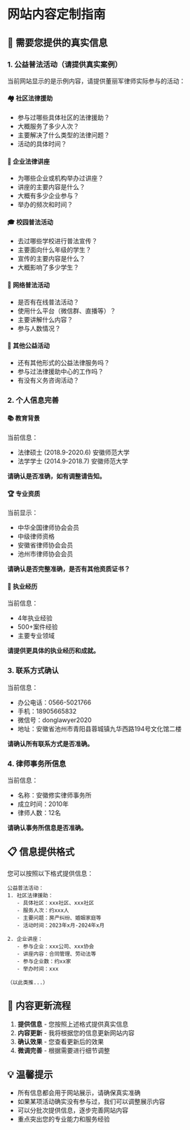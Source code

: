 # 网站内容定制指南

## 📝 需要您提供的真实信息

### 1. 公益普法活动（请提供真实案例）

当前网站显示的是示例内容，请提供董丽军律师实际参与的活动：

#### 🏘️ 社区法律援助
- 参与过哪些具体社区的法律援助？
- 大概服务了多少人次？
- 主要解决了什么类型的法律问题？
- 活动的具体时间？

#### 🏢 企业法律讲座  
- 为哪些企业或机构举办过讲座？
- 讲座的主要内容是什么？
- 大概有多少企业参与？
- 举办的频次和时间？

#### 🎓 校园普法活动
- 去过哪些学校进行普法宣传？
- 主要面向什么年级的学生？
- 宣传的主要内容是什么？
- 大概影响了多少学生？

#### 📱 网络普法活动
- 是否有在线普法活动？
- 使用什么平台（微信群、直播等）？
- 主要讲解什么内容？
- 参与人数情况？

#### 🤝 其他公益活动
- 还有其他形式的公益法律服务吗？
- 参与过法律援助中心的工作吗？
- 有没有义务咨询活动？

### 2. 个人信息完善

#### 📚 教育背景
当前信息：
- 法律硕士 (2018.9-2020.6) 安徽师范大学
- 法学学士 (2014.9-2018.7) 安徽师范大学

**请确认是否准确，如有调整请告知。**

#### 🏆 专业资质
当前显示：
- 中华全国律师协会会员
- 中级律师资格
- 安徽省律师协会会员
- 池州市律师协会会员

**请确认是否完整准确，是否有其他资质证书？**

#### 💼 执业经历
当前信息：
- 4年执业经验
- 500+案件经验
- 主要专业领域

**请提供更具体的执业经历和成就。**

### 3. 联系方式确认

当前信息：
- 办公电话：0566-5021766
- 手机：18905665832
- 微信号：donglawyer2020
- 地址：安徽省池州市青阳县蓉城镇九华西路194号文化馆二楼

**请确认所有联系方式是否准确。**

### 4. 律师事务所信息

当前信息：
- 名称：安徽修实律师事务所
- 成立时间：2010年
- 律师人数：12名

**请确认事务所信息是否准确。**

## 📋 信息提供格式

您可以按照以下格式提供信息：

```
公益普法活动：
1. 社区法律援助：
   - 具体社区：xxx社区、xxx社区
   - 服务人次：约xxx人
   - 主要问题：房产纠纷、婚姻家庭等
   - 活动时间：2023年x月-2024年x月

2. 企业讲座：
   - 参与企业：xxx公司、xxx协会
   - 讲座内容：合同管理、劳动法等
   - 参与企业数：约xx家
   - 举办时间：xxx

（以此类推...）
```

## 🔄 内容更新流程

1. **提供信息** - 您按照上述格式提供真实信息
2. **内容更新** - 我将根据您的信息更新网站内容
3. **确认效果** - 您查看更新后的效果
4. **微调完善** - 根据需要进行细节调整

## 💡 温馨提示

- 所有信息都会用于网站展示，请确保真实准确
- 如果某项活动确实没有参与过，我们可以调整展示内容
- 可以分批次提供信息，逐步完善网站内容
- 重点突出您的专业能力和服务经验 